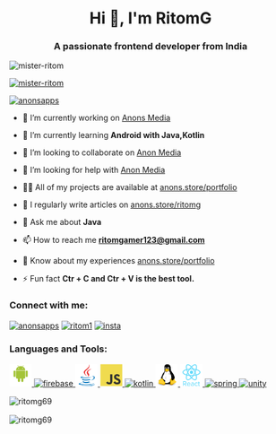 <h1 align="center">Hi 👋, I'm RitomG</h1>
<h3 align="center">A passionate frontend developer from India</h3>

<p align="left"> <img src="https://komarev.com/ghpvc/?username=mister-ritom&label=Profile%20views&color=0e75b6&style=flat" alt="mister-ritom" /> </p>

<p align="left"> <a href="https://github.com/ryo-ma/github-profile-trophy"><img src="https://github-profile-trophy.vercel.app/?username=mister-ritom" alt="mister-ritom" /></a> </p>

<p align="left"> <a href="https://twitter.com/anonsapps" target="blank"><img src="https://img.shields.io/twitter/follow/anonsapps?logo=twitter&style=for-the-badge" alt="anonsapps" /></a> </p>

- 🔭 I’m currently working on [Anons Media](https://github.com/RitomG69/AnonMedia/tree/master)

- 🌱 I’m currently learning **Android with Java,Kotlin**

- 👯 I’m looking to collaborate on [Anon Media](https://github.com/RitomG69/AnonMedia/tree/master)

- 🤝 I’m looking for help with [Anon Media](https://github.com/RitomG69/AnonMedia/tree/master)

- 👨‍💻 All of my projects are available at [anons.store/portfolio](anons.store/portfolio)

- 📝 I regularly write articles on [anons.store/ritomg](anons.store/ritomg)

- 💬 Ask me about **Java**

- 📫 How to reach me **ritomgamer123@gmail.com**

- 📄 Know about my experiences [anons.store/portfolio](anons.store/portfolio)

- ⚡ Fun fact **Ctr + C and Ctr + V is the best tool.**

<h3 align="left">Connect with me:</h3>
<p align="left">
<a href="https://twitter.com/mister_ritom" target="blank"><img align="center" src="https://raw.githubusercontent.com/rahuldkjain/github-profile-readme-generator/master/src/images/icons/Social/twitter.svg" alt="anonsapps" height="30" width="40" /></a>
<a href="https://stackoverflow.com/users/ritom1" target="blank"><img align="center" src="https://raw.githubusercontent.com/rahuldkjain/github-profile-readme-generator/master/src/images/icons/Social/stack-overflow.svg" alt="ritom1" height="30" width="40" /></a>
<a href="https://instagram.com/mister_ritom" target="blank"><img align="center" src="https://raw.githubusercontent.com/rahuldkjain/github-profile-readme-generator/master/src/images/icons/Social/instagram.svg" alt="insta" height="30" width="40" /></a>
</p>

<h3 align="left">Languages and Tools:</h3>
<p align="left"> <a href="https://developer.android.com" target="_blank" rel="noreferrer"> <img src="https://raw.githubusercontent.com/devicons/devicon/master/icons/android/android-original-wordmark.svg" alt="android" width="40" height="40"/> </a> <a href="https://firebase.google.com/" target="_blank" rel="noreferrer"> <img src="https://www.vectorlogo.zone/logos/firebase/firebase-icon.svg" alt="firebase" width="40" height="40"/> </a> <a href="https://www.java.com" target="_blank" rel="noreferrer"> <img src="https://raw.githubusercontent.com/devicons/devicon/master/icons/java/java-original.svg" alt="java" width="40" height="40"/> </a> <a href="https://developer.mozilla.org/en-US/docs/Web/JavaScript" target="_blank" rel="noreferrer"> <img src="https://raw.githubusercontent.com/devicons/devicon/master/icons/javascript/javascript-original.svg" alt="javascript" width="40" height="40"/> </a> <a href="https://kotlinlang.org" target="_blank" rel="noreferrer"> <img src="https://www.vectorlogo.zone/logos/kotlinlang/kotlinlang-icon.svg" alt="kotlin" width="40" height="40"/> </a> <a href="https://www.linux.org/" target="_blank" rel="noreferrer"> <img src="https://raw.githubusercontent.com/devicons/devicon/master/icons/linux/linux-original.svg" alt="linux" width="40" height="40"/> </a> <a href="https://reactjs.org/" target="_blank" rel="noreferrer"> <img src="https://raw.githubusercontent.com/devicons/devicon/master/icons/react/react-original-wordmark.svg" alt="react" width="40" height="40"/> </a> <a href="https://spring.io/" target="_blank" rel="noreferrer"> <img src="https://www.vectorlogo.zone/logos/springio/springio-icon.svg" alt="spring" width="40" height="40"/> </a> <a href="https://unity.com/" target="_blank" rel="noreferrer"> <img src="https://www.vectorlogo.zone/logos/unity3d/unity3d-icon.svg" alt="unity" width="40" height="40"/> </a> </p>

<p><img align="center" src="https://github-readme-stats.vercel.app/api/top-langs?username=mister-ritom&show_icons=true&locale=en&layout=compact" alt="ritomg69" /></p>

<p><img align="center" src="https://github-readme-streak-stats.herokuapp.com/?user=mister-ritom&" alt="ritomg69" /></p>

